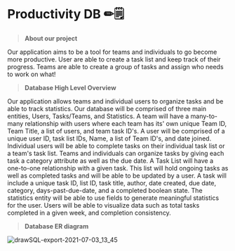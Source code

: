 # Productivity DB ✏🗒

> **About our project**

Our application aims to be a tool for teams and individuals to go become more productive. User are able to create a task list and keep track of their progress. Teams are able to create a group of tasks and assign who needs to work on what! 


> **Database High Level Overview**

Our application allows teams and individual users to organize tasks and be able to track statistics. Our database will be comprised of three main entities, Users, Tasks/Teams, and Statistics. A team will have a many-to-many relationship with users where each team has its' own unique Team ID, Team Title, a list of users, and team task ID's. A user will be comprised of a unique user ID, task list IDs, Name, a list of Team ID's, and date joined. Individual users will be able to complete tasks on their individual task list or a team's task list. Teams and individuals can organize tasks by giving each task a category attribute as well as the due date. A Task List will have a one-to-one relationship with a given task. This list will hold ongoing tasks as well as completed tasks and will be able to be updated by a user. A task will include a unique task ID, list ID, task title, author, date created, due date, category, days-past-due-date, and a completed boolean state. The statistics entity will be able to use fields to generate meaningful statistics for the user. Users will be able to visualize data such as total tasks completed in a given week, and completion consistency.

> **Database ER diagram**

![drawSQL-export-2021-07-03_13_45](https://user-images.githubusercontent.com/54045615/124365881-a6be2a00-dc10-11eb-86cc-af58cae9d49c.png)
